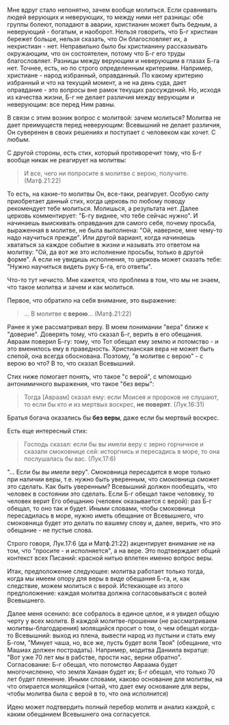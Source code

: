 Мне вдруг стало непонятно, зачем вообще молиться. Если сравнивать людей верующих и неверующих, то между ними нет разницы: обе группы болеют, попадают в аварии, христианин может быть бедным, а неверующий - богатым, и наоборот. Нельзя говорить, что Б-г христиан бережет больше, нельзя сказать, что Он благословляет их, а нехристиан - нет. Неправильно было бы христианину рассказывать окружающим, что он состоятелен, потому что Б-г его труды благословляет. Разницы между верующим и неверующим в глазах Б-га нет. Точнее, есть, но по строго определенным критериям. Например, христиане - народ избранный, оправданный. По какому критерию избранный и что на текущий момент, а не на день суда, дает оправдание - это вопросы вне рамок текущих рассуждений. Но, исходя из качества жизни, Б-г не делает различия между верующим и неверующим: все перед Ним равны.

В связи с этим возник вопрос с молитвой: зачем молиться? Молитва не дает преимуществ перед неверующим: Всевышний не делает различия, Он суверенен в своих решениях и поступает с человеком как хочет. С любым.

С другой стороны, есть стих, который противоречит тому, что Б-г вообще никак не реагирует на молитвы:

> И все, чего ни попросите в молитве с верою, получите. (Матф.21:22)

То есть, на какие-то молитвы Он, все-таки, реагирует. Особую силу приобретает данный стих, когда церковь по любому поводу рекомендует тебе молиться. Молишься, а результата нет. Далее церковь комментирует: "Б-гу виднее, что тебе сейчас нужно". И начинаешь выискивать оправдания для самого себя, почему просьба, выраженная в молитве, не была выполнена: "Ой, наверное, мне чему-то надо научиться прежде". Или другой вариант, когда начинаешь хвататься за каждое событие в жизни и называть это ответом на молитву: "Ой, да вот же это исполнение просьбы, только в другой форме". А если не увидишь исполнения, то церковь может сказать тебе: "Нужно научиться видеть руку Б-га, его ответы".

Что-то тут нечисто. Мне кажется, что проблема в том, что мы не знаем, что такое молитва и зачем и как молиться.

Первое, что обратило на себя внимание, это выражение:

> ... В молитве **с верою**... (Матф.21:22)

Ранее я уже рассматривал веру. В моем понимании "вера" ближе к "доверие". Доверять тому, что сказал Б-г, верить в его обещания. Авраам поверил Б-гу: тому, что Тот обещал ему землю и потомство - и это вменилось ему в праведность. Христианская вера не может быть слепой, она всегда обоснована. Поэтому, "в молитве с верою" - с верою во что? В то, что сказал Всевышний.

Стих ниже помогает понять, что такое "с верой", с мпомощью антонимичного выражения, что такое "без веры":

> Тогда [Авраам] сказал ему: если Моисея и пророков не слушают, то если бы кто и из мертвых воскрес, **не поверят**. (Лук.16:31)

Братья богача оказались бы **без веры**, даже если бы мертвый воскрес.

Есть еще интересный стих:

> Господь сказал: если бы вы имели веру с зерно горчичное и сказали смоковнице сей: исторгнись и пересадись в море, то она послушалась бы вас. (Лук.17:6)

"... Если бы вы имели веру". Смоковница пересадится в море только при наличии веры, т.е. нужно быть уверенным, что смоковница сможет это сделать. Как быть уверенным? Всевышний должен пообещать, что человек в состоянии это сделать. Если Б-г обещал такое человеку, то человек верит Его обещанию (человек оказывается с верой): раз Б-г обещал, то оно так и будет. Иными словами, чтобы смоковница пересадилась в море, нужно иметь обещание от Всевышнего, что смоковница будет это делать по вашему слову и, далее, верить, что это обещание - не пустые слова.

Строго говоря, Лук.17:6 (да и Матф.21:22) акцентирует внимание не на том, что "просите - и исполняется", а на вере. Это подтверждает общий контекст всех Писаний: красной нитью вплетен именно вопрос веры.

Итак, предположение следующее: молитва работает только тогда, когда мы имеем опору для веры в виде обещания Б-га, и, как следствие, можем молиться с верой. Истекающее из этого предположение: каждая молитва должна согласовываться с волей Всевышнего.

Далее меня осенило: все собралось в единое целое, и я увидел общую черту у всех молитв. В каждой молитве-прошении (не рассматриваем молитвы-благодарения) молящийся просит о том, о чем обещал когда-то Всевышний: выход из плена, вывести народ из пустыни и стать ему Б-гом, "Минует чаша, но, все же, пусть будет воля Твоя" (обещание, что Машиах должен пострадать). Например, модитва Даниила вкратце: "Вот уже 70 лет мы в рабстве, прости нас, верни обратно". Согласование: Б-г обещал, что потомство Авраама будет многочисленно, что земля Ханаан будет их; Б-г обещал, что только 70 лет будет пленение. Иными словами, каково основание для молитвы, на что опирается молящийся (читай, что дает ему основание для веры, чтобы молитва была с верой в то, что она исполнится)

Идею может подтвердить полный перебор молитв и анализ каждой, с каким обещанием Всевышнего она согласуется.
